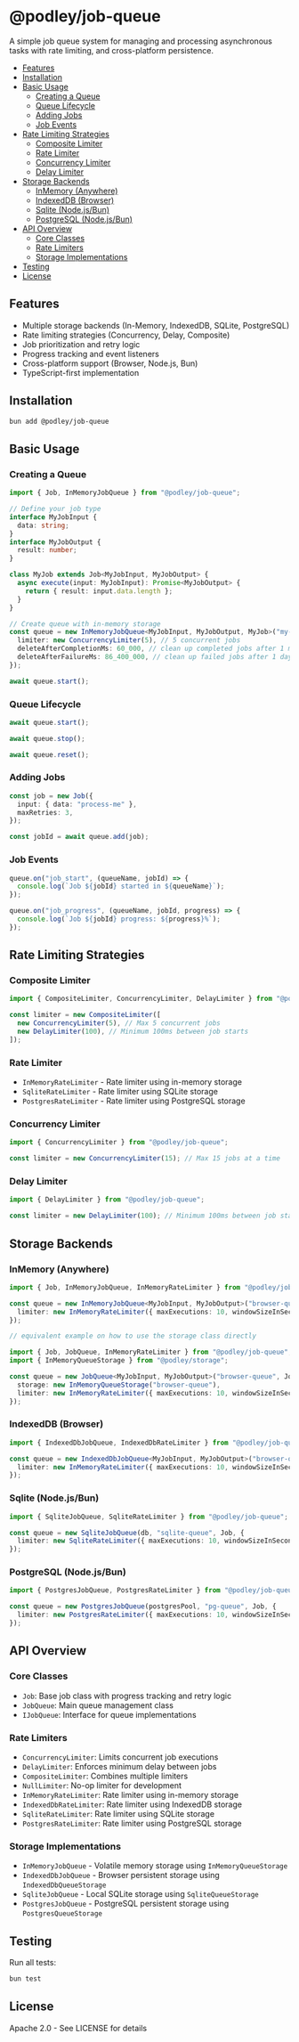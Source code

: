 # @podley/job-queue

A simple job queue system for managing and processing asynchronous tasks with rate limiting, and cross-platform persistence.

- [Features](#features)
- [Installation](#installation)
- [Basic Usage](#basic-usage)
  - [Creating a Queue](#creating-a-queue)
  - [Queue Lifecycle](#queue-lifecycle)
  - [Adding Jobs](#adding-jobs)
  - [Job Events](#job-events)
- [Rate Limiting Strategies](#rate-limiting-strategies)
  - [Composite Limiter](#composite-limiter)
  - [Rate Limiter](#rate-limiter)
  - [Concurrency Limiter](#concurrency-limiter)
  - [Delay Limiter](#delay-limiter)
- [Storage Backends](#storage-backends)
  - [InMemory (Anywhere)](#inmemory-anywhere)
  - [IndexedDB (Browser)](#indexeddb-browser)
  - [Sqlite (Node.js/Bun)](#sqlite-nodejsbun)
  - [PostgreSQL (Node.js/Bun)](#postgresql-nodejsbun)
- [API Overview](#api-overview)
  - [Core Classes](#core-classes)
  - [Rate Limiters](#rate-limiters)
  - [Storage Implementations](#storage-implementations)
- [Testing](#testing)
- [License](#license)

## Features

- Multiple storage backends (In-Memory, IndexedDB, SQLite, PostgreSQL)
- Rate limiting strategies (Concurrency, Delay, Composite)
- Job prioritization and retry logic
- Progress tracking and event listeners
- Cross-platform support (Browser, Node.js, Bun)
- TypeScript-first implementation

## Installation

```bash
bun add @podley/job-queue
```

## Basic Usage

### Creating a Queue

```typescript
import { Job, InMemoryJobQueue } from "@podley/job-queue";

// Define your job type
interface MyJobInput {
  data: string;
}
interface MyJobOutput {
  result: number;
}

class MyJob extends Job<MyJobInput, MyJobOutput> {
  async execute(input: MyJobInput): Promise<MyJobOutput> {
    return { result: input.data.length };
  }
}

// Create queue with in-memory storage
const queue = new InMemoryJobQueue<MyJobInput, MyJobOutput, MyJob>("my-queue", MyJob, {
  limiter: new ConcurrencyLimiter(5), // 5 concurrent jobs
  deleteAfterCompletionMs: 60_000, // clean up completed jobs after 1 minute
  deleteAfterFailureMs: 86_400_000, // clean up failed jobs after 1 day
});

await queue.start();
```

### Queue Lifecycle

```typescript
await queue.start();
```

```typescript
await queue.stop();
```

```typescript
await queue.reset();
```

### Adding Jobs

```typescript
const job = new Job({
  input: { data: "process-me" },
  maxRetries: 3,
});

const jobId = await queue.add(job);
```

### Job Events

```typescript
queue.on("job_start", (queueName, jobId) => {
  console.log(`Job ${jobId} started in ${queueName}`);
});

queue.on("job_progress", (queueName, jobId, progress) => {
  console.log(`Job ${jobId} progress: ${progress}%`);
});
```

## Rate Limiting Strategies

### Composite Limiter

```typescript
import { CompositeLimiter, ConcurrencyLimiter, DelayLimiter } from "@podley/job-queue";

const limiter = new CompositeLimiter([
  new ConcurrencyLimiter(5), // Max 5 concurrent jobs
  new DelayLimiter(100), // Minimum 100ms between job starts
]);
```

### Rate Limiter

- `InMemoryRateLimiter` - Rate limiter using in-memory storage
- `SqliteRateLimiter` - Rate limiter using SQLite storage
- `PostgresRateLimiter` - Rate limiter using PostgreSQL storage

### Concurrency Limiter

```typescript
import { ConcurrencyLimiter } from "@podley/job-queue";

const limiter = new ConcurrencyLimiter(15); // Max 15 jobs at a time
```

### Delay Limiter

```typescript
import { DelayLimiter } from "@podley/job-queue";

const limiter = new DelayLimiter(100); // Minimum 100ms between job starts
```

## Storage Backends

### InMemory (Anywhere)

```typescript
import { Job, InMemoryJobQueue, InMemoryRateLimiter } from "@podley/job-queue";

const queue = new InMemoryJobQueue<MyJobInput, MyJobOutput>("browser-queue", Job, {
  limiter: new InMemoryRateLimiter({ maxExecutions: 10, windowSizeInSeconds: 1 }),
});

// equivalent example on how to use the storage class directly

import { Job, JobQueue, InMemoryRateLimiter } from "@podley/job-queue";
import { InMemoryQueueStorage } from "@podley/storage";

const queue = new JobQueue<MyJobInput, MyJobOutput>("browser-queue", Job, {
  storage: new InMemoryQueueStorage("browser-queue"),
  limiter: new InMemoryRateLimiter({ maxExecutions: 10, windowSizeInSeconds: 1 }),
});
```

### IndexedDB (Browser)

```typescript
import { IndexedDbJobQueue, IndexedDbRateLimiter } from "@podley/job-queue";

const queue = new IndexedDbJobQueue<MyJobInput, MyJobOutput>("browser-queue", Job, {
  limiter: new InMemoryRateLimiter({ maxExecutions: 10, windowSizeInSeconds: 1 }),
});
```

### Sqlite (Node.js/Bun)

```typescript
import { SqliteJobQueue, SqliteRateLimiter } from "@podley/job-queue";

const queue = new SqliteJobQueue(db, "sqlite-queue", Job, {
  limiter: new SqliteRateLimiter({ maxExecutions: 10, windowSizeInSeconds: 1 }),
});
```

### PostgreSQL (Node.js/Bun)

```typescript
import { PostgresJobQueue, PostgresRateLimiter } from "@podley/job-queue";

const queue = new PostgresJobQueue(postgresPool, "pg-queue", Job, {
  limiter: new PostgresRateLimiter({ maxExecutions: 10, windowSizeInSeconds: 1 }),
});
```

## API Overview

### Core Classes

- `Job`: Base job class with progress tracking and retry logic
- `JobQueue`: Main queue management class
- `IJobQueue`: Interface for queue implementations

### Rate Limiters

- `ConcurrencyLimiter`: Limits concurrent job executions
- `DelayLimiter`: Enforces minimum delay between jobs
- `CompositeLimiter`: Combines multiple limiters
- `NullLimiter`: No-op limiter for development
- `InMemoryRateLimiter`: Rate limiter using in-memory storage
- `IndexedDbRateLimiter`: Rate limiter using IndexedDB storage
- `SqliteRateLimiter`: Rate limiter using SQLite storage
- `PostgresRateLimiter`: Rate limiter using PostgreSQL storage

### Storage Implementations

- `InMemoryJobQueue` - Volatile memory storage using `InMemoryQueueStorage`
- `IndexedDbJobQueue` - Browser persistent storage using `IndexedDbQueueStorage`
- `SqliteJobQueue` - Local SQLite storage using `SqliteQueueStorage`
- `PostgresJobQueue` - PostgreSQL persistent storage using `PostgresQueueStorage`

## Testing

Run all tests:

```bash
bun test
```

## License

Apache 2.0 - See LICENSE for details
